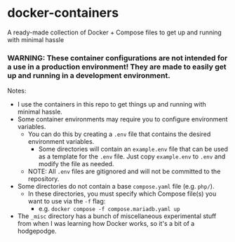 # docker-containers

A ready-made collection of Docker + Compose files to get up and running with minimal hassle

### WARNING: These container configurations are not intended for a use in a production environment! They are made to easily get up and running in a development environment.

Notes:

- I use the containers in this repo to get things up and running with minimal hassle.
- Some container environments may require you to configure environment variables.
  - You can do this by creating a `.env` file that contains the desired environment variables.
    - Some directories will contain an `example.env` file that can be used as a template for the `.env` file. Just copy `example.env` to `.env` and modify the file as needed.
  - NOTE: All `.env` files are gitignored and will not be committed to the repository.
- Some directories do not contain a base `compose.yaml` file (e.g. `php/`).
  - In these directories, you must specify which Compose file(s) you want to use via the `-f` flag:
    - e.g. `docker compose -f compose.mariadb.yaml up`
- The `_misc` directory has a bunch of miscellaneous experimental stuff from when I was learning how Docker works, so it's a bit of a hodgepodge.
